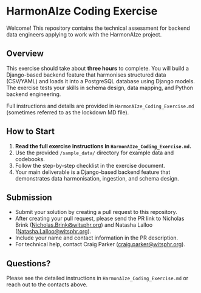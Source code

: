 # HarmonAIze Coding Exercise

Welcome! This repository contains the technical assessment for backend data engineers applying to work with the HarmonAIze project.

## Overview

This exercise should take about **three hours** to complete. You will build a Django-based backend feature that harmonises structured data (CSV/YAML) and loads it into a PostgreSQL database using Django models. The exercise tests your skills in schema design, data mapping, and Python backend engineering.

Full instructions and details are provided in `HarmonAIze_Coding_Exercise.md` (sometimes referred to as the lockdown MD file).

## How to Start

1. **Read the full exercise instructions in `HarmonAIze_Coding_Exercise.md`.**
2. Use the provided `/sample_data/` directory for example data and codebooks.
3. Follow the step-by-step checklist in the exercise document.
4. Your main deliverable is a Django-based backend feature that demonstrates data harmonisation, ingestion, and schema design.

## Submission

- Submit your solution by creating a pull request to this repository.
- After creating your pull request, please send the PR link to Nicholas Brink (Nicholas.Brink@witsphr.org) and Natasha Lalloo (Natasha.Lalloo@witsphr.org).
- Include your name and contact information in the PR description.
- For technical help, contact Craig Parker (craig.parker@witsphr.org).

## Questions?

Please see the detailed instructions in `HarmonAIze_Coding_Exercise.md` or reach out to the contacts above.
